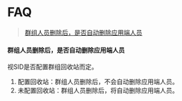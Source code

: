 # FAQ

>[群组人员删除后，是否自动删除应用端人员](#link1)

#### 群组人员删除后，是否自动删除应用端人员<div id=link1></div>

视SID是否配置群组回收站而定。

1. 配置回收站：群组人员删除后，不会自动删除应用端人员。
2. 未配置回收站：群组人员删除后，将自动删除应用端人员。

